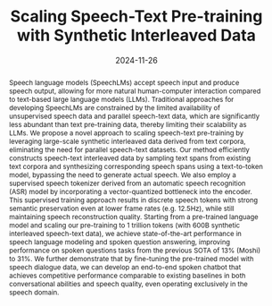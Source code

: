 ---
title: "Scaling Speech-Text Pre-training with Synthetic Interleaved Data"
date: 2024-11-26
publishDate: 2024-11-26
authors:
- Aohan Zeng
- Zhengxiao Du
- Mingdao Liu
- Lei Zhang
- Shengmin Jiang
- Yuxiao Dong
- Jie Tang
author_notes:
- "Equal contribution"
- "Equal contribution"
- "Equal contribution"
publication_types: ["1"] # 1 = Conference paper, 2 = Journal article, 3 = Preprint / working paper
abstract: "Speech language models (SpeechLMs) accept speech input and produce speech output, allowing for more natural human-computer interaction compared to text-based large language models (LLMs). Traditional approaches for developing SpeechLMs are constrained by the limited availability of unsupervised speech data and parallel speech-text data, which are significantly less abundant than text pre-training data, thereby limiting their scalability as LLMs. We propose a novel approach to scaling speech-text pre-training by leveraging large-scale synthetic interleaved data derived from text corpora, eliminating the need for parallel speech-text datasets. Our method efficiently constructs speech-text interleaved data by sampling text spans from existing text corpora and synthesizing corresponding speech spans using a text-to-token model, bypassing the need to generate actual speech. We also employ a supervised speech tokenizer derived from an automatic speech recognition (ASR) model by incorporating a vector-quantized bottleneck into the encoder. This supervised training approach results in discrete speech tokens with strong semantic preservation even at lower frame rates (e.g. 12.5Hz), while still maintaining speech reconstruction quality. Starting from a pre-trained language model and scaling our pre-training to 1 trillion tokens (with 600B synthetic interleaved speech-text data), we achieve state-of-the-art performance in speech language modeling and spoken question answering, improving performance on spoken questions tasks from the previous SOTA of 13% (Moshi) to 31%. We further demonstrate that by fine-tuning the pre-trained model with speech dialogue data, we can develop an end-to-end spoken chatbot that achieves competitive performance comparable to existing baselines in both conversational abilities and speech quality, even operating exclusively in the speech domain."
featured: false
publication: "ICLR 2025"
links:
  - icon_pack: ai
    icon: arxiv
    name: Preprint
    url: 'https://arxiv.org/abs/2411.17607'
---